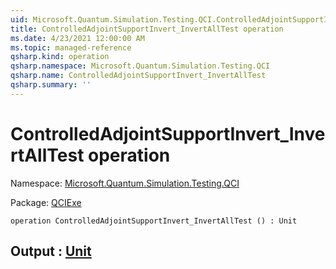 ```yaml
---
uid: Microsoft.Quantum.Simulation.Testing.QCI.ControlledAdjointSupportInvert_InvertAllTest
title: ControlledAdjointSupportInvert_InvertAllTest operation
ms.date: 4/23/2021 12:00:00 AM
ms.topic: managed-reference
qsharp.kind: operation
qsharp.namespace: Microsoft.Quantum.Simulation.Testing.QCI
qsharp.name: ControlledAdjointSupportInvert_InvertAllTest
qsharp.summary: ''
---
```


# ControlledAdjointSupportInvert_InvertAllTest operation

Namespace: [Microsoft.Quantum.Simulation.Testing.QCI](xref:Microsoft.Quantum.Simulation.Testing.QCI)

Package: [QCIExe](https://nuget.org/packages/QCIExe)




```qsharp
operation ControlledAdjointSupportInvert_InvertAllTest () : Unit
```


## Output : [Unit](xref:microsoft.quantum.qsharp.valueliterals#unit-literal)

